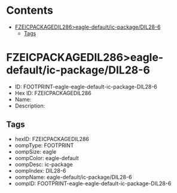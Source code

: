 



Contents
========

* [FZEICPACKAGEDIL286>eagle-default/ic-package/DIL28-6](#fzeicpackagedil286eagle-defaultic-packagedil28-6)
	* [Tags](#tags)

# FZEICPACKAGEDIL286>eagle-default/ic-package/DIL28-6

- ID: FOOTPRINT-eagle-eagle-default-ic-package-DIL28-6
- Hex ID: FZEICPACKAGEDIL286
- Name: 
- Description: 

## Tags

- hexID: FZEICPACKAGEDIL286
- oompType: FOOTPRINT
- oompSize: eagle
- oompColor: eagle-default
- oompDesc: ic-package
- oompIndex: DIL28-6
- oompName: eagle-default/ic-package/DIL28-6
- oompID: FOOTPRINT-eagle-eagle-default-ic-package-DIL28-6

